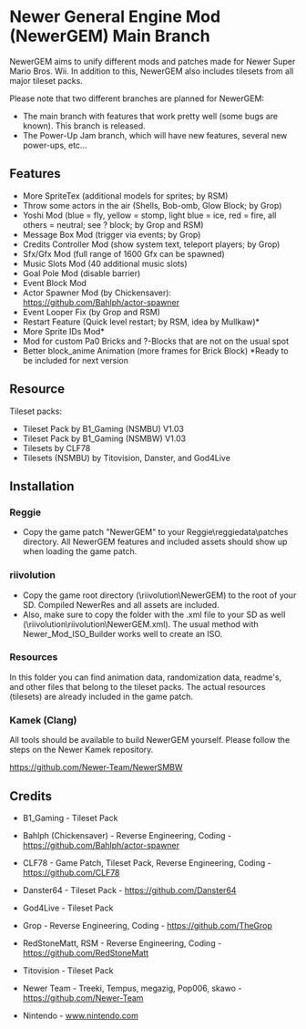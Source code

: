 # Newer General Engine Mod (NewerGEM) Main Branch #
NewerGEM aims to unify different mods and patches made for Newer Super Mario Bros. Wii.
In addition to this, NewerGEM also includes tilesets from all major tileset packs.

Please note that two different branches are planned for NewerGEM:
- The main branch with features that work pretty well (some bugs are known). This branch is released.
- The Power-Up Jam branch, which will have new features, several new power-ups, etc...

## Features ##
- More SpriteTex (additional models for sprites; by RSM)
- Throw some actors in the air (Shells, Bob-omb, Glow Block; by Grop)
- Yoshi Mod (blue = fly, yellow = stomp, light blue = ice, red = fire, all others = neutral; see ? block; by Grop and RSM)
- Message Box Mod (trigger via events; by Grop)
- Credits Controller Mod (show system text, teleport players; by Grop)
- Sfx/Gfx Mod (full range of 1600 Gfx can be spawned)
- Music Slots Mod (40 additional music slots)
- Goal Pole Mod (disable barrier)
- Event Block Mod
- Actor Spawner Mod (by Chickensaver): https://github.com/Bahlph/actor-spawner
- Event Looper Fix (by Grop and RSM)
- Restart Feature (Quick level restart; by RSM, idea by Mullkaw)*
- More Sprite IDs Mod*
- Mod for custom Pa0 Bricks and ?-Blocks that are not on the usual spot
- Better block_anime Animation (more frames for Brick Block)
*Ready to be included for next version

## Resource ##
Tileset packs:
- Tileset Pack by B1_Gaming (NSMBU) V1.03
- Tileset Pack by B1_Gaming (NSMBW) V1.03
- Tilesets by CLF78
- Tilesets (NSMBU) by Titovision, Danster, and God4Live

## Installation ##

### Reggie ###
- Copy the game patch "NewerGEM" to your Reggie\reggiedata\patches directory.
All NewerGEM features and included assets should show up when loading the game patch.

### riivolution ###
- Copy the game root directory (\riivolution\NewerGEM) to the root of your SD. Compiled NewerRes and all assets are included.
- Also, make sure to copy the folder with the .xml file to your SD as well (\riivolution\riivolution\NewerGEM.xml).
The usual method with Newer_Mod_ISO_Builder works well to create an ISO.

### Resources ###
In this folder you can find animation data, randomization data, readme's, and other files that belong to the tileset packs.
The actual resources (tilesets) are already included in the game patch.

### Kamek (Clang) ###
All tools should be available to build NewerGEM yourself.
Please follow the steps on the Newer Kamek repository.

https://github.com/Newer-Team/NewerSMBW

## Credits ##
- B1_Gaming - Tileset Pack
- Bahlph (Chickensaver) - Reverse Engineering, Coding - https://github.com/Bahlph/actor-spawner
- CLF78 - Game Patch, Tileset Pack, Reverse Engineering, Coding - https://github.com/CLF78
- Danster64 - Tileset Pack - https://github.com/Danster64
- God4Live - Tileset Pack
- Grop - Reverse Engineering, Coding - https://github.com/TheGrop
- RedStoneMatt, RSM - Reverse Engineering, Coding - https://github.com/RedStoneMatt
- Titovision - Tileset Pack

- Newer Team - Treeki, Tempus, megazig, Pop006, skawo - https://github.com/Newer-Team

- Nintendo - www.nintendo.com
